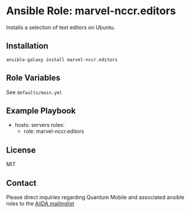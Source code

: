 # Ansible Role: marvel-nccr.editors

Installs a selection of text editors on Ubuntu.

## Installation

`ansible-galaxy install marvel-nccr.editors`

## Role Variables

See `defaults/main.yml`

## Example Playbook

  - hosts: servers
    roles:
    - role: marvel-nccr.editors

## License

MIT

## Contact

Please direct inquiries regarding Quantum Mobile and associated ansible roles to the [AiiDA mailinglist](http://www.aiida.net/mailing-list/)
